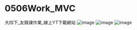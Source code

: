 # 0506Work_MVC
大四下_友鋒課作業_線上YT下載網站
![image](https://github.com/hank444tw/0517Work_MVC/blob/master/Demo1.JPG)
![image](https://github.com/hank444tw/0517Work_MVC/blob/master/Demo2.jpg)
![image](https://github.com/hank444tw/0517Work_MVC/blob/master/Demo3.jpg)
